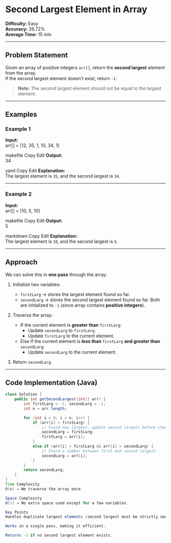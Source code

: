 # Second Largest Element in Array

**Difficulty:** Easy  
**Accuracy:** 26.72%  
**Average Time:** 15 min  

---

## Problem Statement
Given an array of positive integers `arr[]`, return the **second largest** element from the array.  
If the second largest element doesn't exist, return `-1`.

> **Note:** The second largest element should not be equal to the largest element.

---

## Examples

### Example 1
**Input:**  
arr[] = [12, 35, 1, 10, 34, 1]

makefile
Copy
Edit
**Output:**  
34

yaml
Copy
Edit
**Explanation:**  
The largest element is `35`, and the second largest is `34`.

---

### Example 2
**Input:**  
arr[] = [10, 5, 10]

makefile
Copy
Edit
**Output:**  
5

markdown
Copy
Edit
**Explanation:**  
The largest element is `10`, and the second largest is `5`.

---

## Approach

We can solve this in **one pass** through the array:

1. Initialize two variables:
   - `firstLarg` → stores the largest element found so far.
   - `secondLarg` → stores the second largest element found so far.
   Both are initialized to `-1` (since array contains **positive integers**).

2. Traverse the array:
   - If the current element is **greater than** `firstLarg`:
     - Update `secondLarg` to `firstLarg`.
     - Update `firstLarg` to the current element.
   - Else if the current element is **less than** `firstLarg` **and greater than** `secondLarg`:
     - Update `secondLarg` to the current element.

3. Return `secondLarg`.

---

## Code Implementation (Java)

```java
class Solution {
    public int getSecondLargest(int[] arr) {
        int firstLarg = -1, secondLarg = -1;
        int n = arr.length;

        for (int i = 0; i < n; i++) {
            if (arr[i] > firstLarg) {
                // Found new largest, update second largest before changing first largest
                secondLarg = firstLarg;
                firstLarg = arr[i];
            }
            else if (arr[i] < firstLarg && arr[i] > secondLarg) {
                // Found a number between first and second largest
                secondLarg = arr[i];
            }
        }
        return secondLarg;
    }
}
Time Complexity
O(n) → We traverse the array once.

Space Complexity
O(1) → No extra space used except for a few variables.

Key Points
Handles duplicate largest elements (second largest must be strictly smaller than largest).

Works in a single pass, making it efficient.

Returns -1 if no second largest element exists.
